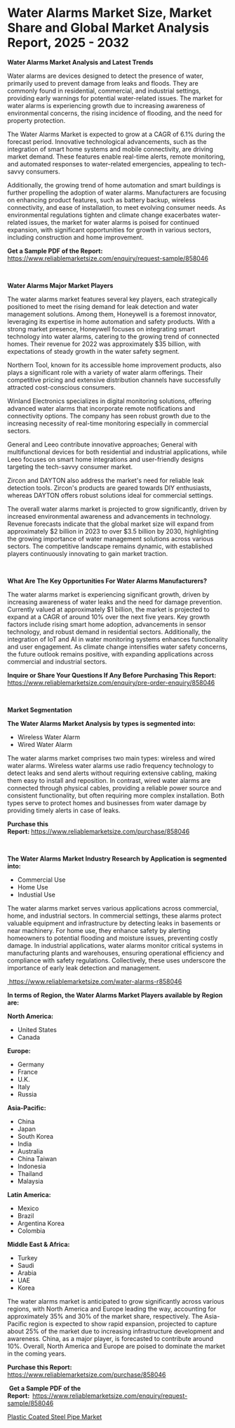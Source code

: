 <p><h1>Water Alarms Market Size, Market Share and Global Market Analysis Report, 2025 - 2032</h1></p><p><strong>Water Alarms Market Analysis and Latest Trends</strong></p>
<p><p>Water alarms are devices designed to detect the presence of water, primarily used to prevent damage from leaks and floods. They are commonly found in residential, commercial, and industrial settings, providing early warnings for potential water-related issues. The market for water alarms is experiencing growth due to increasing awareness of environmental concerns, the rising incidence of flooding, and the need for property protection.</p><p>The Water Alarms Market is expected to grow at a CAGR of 6.1% during the forecast period. Innovative technological advancements, such as the integration of smart home systems and mobile connectivity, are driving market demand. These features enable real-time alerts, remote monitoring, and automated responses to water-related emergencies, appealing to tech-savvy consumers.</p><p>Additionally, the growing trend of home automation and smart buildings is further propelling the adoption of water alarms. Manufacturers are focusing on enhancing product features, such as battery backup, wireless connectivity, and ease of installation, to meet evolving consumer needs. As environmental regulations tighten and climate change exacerbates water-related issues, the market for water alarms is poised for continued expansion, with significant opportunities for growth in various sectors, including construction and home improvement.</p></p>
<p><strong>Get a Sample PDF of the Report:&nbsp;</strong> <a href="https://www.reliablemarketsize.com/enquiry/request-sample/858046?utm_campaign=3016&utm_medium=2&utm_source=Github&utm_content=ia&utm_term=09042025&utm_id=water-alarms">https://www.reliablemarketsize.com/enquiry/request-sample/858046</a></p>
<p>&nbsp;</p>
<p><strong>Water Alarms Major Market Players</strong></p>
<p><p>The water alarms market features several key players, each strategically positioned to meet the rising demand for leak detection and water management solutions. Among them, Honeywell is a foremost innovator, leveraging its expertise in home automation and safety products. With a strong market presence, Honeywell focuses on integrating smart technology into water alarms, catering to the growing trend of connected homes. Their revenue for 2022 was approximately $35 billion, with expectations of steady growth in the water safety segment.</p><p>Northern Tool, known for its accessible home improvement products, also plays a significant role with a variety of water alarm offerings. Their competitive pricing and extensive distribution channels have successfully attracted cost-conscious consumers. </p><p>Winland Electronics specializes in digital monitoring solutions, offering advanced water alarms that incorporate remote notifications and connectivity options. The company has seen robust growth due to the increasing necessity of real-time monitoring especially in commercial sectors. </p><p>General and Leeo contribute innovative approaches; General with multifunctional devices for both residential and industrial applications, while Leeo focuses on smart home integrations and user-friendly designs targeting the tech-savvy consumer market. </p><p>Zircon and DAYTON also address the market's need for reliable leak detection tools. Zircon's products are geared towards DIY enthusiasts, whereas DAYTON offers robust solutions ideal for commercial settings. </p><p>The overall water alarms market is projected to grow significantly, driven by increased environmental awareness and advancements in technology. Revenue forecasts indicate that the global market size will expand from approximately $2 billion in 2023 to over $3.5 billion by 2030, highlighting the growing importance of water management solutions across various sectors. The competitive landscape remains dynamic, with established players continuously innovating to gain market traction.</p></p>
<p>&nbsp;</p>
<p><strong>What Are The Key Opportunities For Water Alarms Manufacturers?</strong></p>
<p><p>The water alarms market is experiencing significant growth, driven by increasing awareness of water leaks and the need for damage prevention. Currently valued at approximately $1 billion, the market is projected to expand at a CAGR of around 10% over the next five years. Key growth factors include rising smart home adoption, advancements in sensor technology, and robust demand in residential sectors. Additionally, the integration of IoT and AI in water monitoring systems enhances functionality and user engagement. As climate change intensifies water safety concerns, the future outlook remains positive, with expanding applications across commercial and industrial sectors.</p></p>
<p><strong>Inquire or Share Your Questions If Any Before Purchasing This Report:</strong> <a href="https://www.reliablemarketsize.com/enquiry/pre-order-enquiry/858046?utm_campaign=3016&utm_medium=2&utm_source=Github&utm_content=ia&utm_term=09042025&utm_id=water-alarms">https://www.reliablemarketsize.com/enquiry/pre-order-enquiry/858046</a></p>
<p>&nbsp;</p>
<p><strong>Market Segmentation</strong></p>
<p><strong>The Water Alarms Market Analysis by types is segmented into:</strong></p>
<p><ul><li>Wireless Water Alarm</li><li>Wired Water Alarm</li></ul></p>
<p><p>The water alarms market comprises two main types: wireless and wired water alarms. Wireless water alarms use radio frequency technology to detect leaks and send alerts without requiring extensive cabling, making them easy to install and reposition. In contrast, wired water alarms are connected through physical cables, providing a reliable power source and consistent functionality, but often requiring more complex installation. Both types serve to protect homes and businesses from water damage by providing timely alerts in case of leaks.</p></p>
<p><strong>Purchase this Report:&nbsp;</strong><a href="https://www.reliablemarketsize.com/purchase/858046?utm_campaign=3016&utm_medium=2&utm_source=Github&utm_content=ia&utm_term=09042025&utm_id=water-alarms">https://www.reliablemarketsize.com/purchase/858046</a></p>
<p>&nbsp;</p>
<p><strong>The Water Alarms Market Industry Research by Application is segmented into:</strong></p>
<p><ul><li>Commercial Use</li><li>Home Use</li><li>Industial Use</li></ul></p>
<p><p>The water alarms market serves various applications across commercial, home, and industrial sectors. In commercial settings, these alarms protect valuable equipment and infrastructure by detecting leaks in basements or near machinery. For home use, they enhance safety by alerting homeowners to potential flooding and moisture issues, preventing costly damage. In industrial applications, water alarms monitor critical systems in manufacturing plants and warehouses, ensuring operational efficiency and compliance with safety regulations. Collectively, these uses underscore the importance of early leak detection and management.</p></p>
<p><a href="https://www.reliablemarketsize.com/water-alarms-r858046?utm_campaign=3016&utm_medium=2&utm_source=Github&utm_content=ia&utm_term=09042025&utm_id=water-alarms">&nbsp;https://www.reliablemarketsize.com/water-alarms-r858046</a></p>
<p><strong>In terms of Region, the Water Alarms Market Players available by Region are:</strong></p>
<p>
    <p> <strong> North America: </strong>
        <ul>
            <li>United States</li>
            <li>Canada</li>
        </ul>
        </p> 
    <p> <strong> Europe: </strong>
        <ul>
            <li>Germany</li>
            <li>France</li>
            <li>U.K.</li>
            <li>Italy</li>
            <li>Russia</li>
        </ul>
        </p> 
    <p> <strong> Asia-Pacific: </strong>
        <ul>
            <li>China</li>
            <li>Japan</li>
            <li>South Korea</li>
            <li>India</li>
            <li>Australia</li>
            <li>China Taiwan</li>
            <li>Indonesia</li>
            <li>Thailand</li>
            <li>Malaysia</li>
        </ul>
        </p> 
    <p> <strong> Latin America: </strong>
        <ul>
            <li>Mexico</li>
            <li>Brazil</li>
            <li>Argentina Korea</li>
            <li>Colombia</li>
        </ul>
        </p> 
    <p> <strong> Middle East & Africa: </strong>
        <ul>
            <li>Turkey</li>
            <li>Saudi</li>
            <li>Arabia</li>
            <li>UAE</li>
            <li>Korea</li>
        </ul>
    </p>
    </p>
<p><p>The water alarms market is anticipated to grow significantly across various regions, with North America and Europe leading the way, accounting for approximately 35% and 30% of the market share, respectively. The Asia-Pacific region is expected to show rapid expansion, projected to capture about 25% of the market due to increasing infrastructure development and awareness. China, as a major player, is forecasted to contribute around 10%. Overall, North America and Europe are poised to dominate the market in the coming years.</p></p>
<p><strong>Purchase this Report: </strong><a href="https://www.reliablemarketsize.com/purchase/858046?utm_campaign=3016&utm_medium=2&utm_source=Github&utm_content=ia&utm_term=09042025&utm_id=water-alarms">https://www.reliablemarketsize.com/purchase/858046</a></p>
<p>&nbsp;<strong>Get a Sample PDF of the Report:&nbsp;&nbsp;</strong><a href="https://www.reliablemarketsize.com/enquiry/request-sample/858046?utm_campaign=3016&utm_medium=2&utm_source=Github&utm_content=ia&utm_term=09042025&utm_id=water-alarms">https://www.reliablemarketsize.com/enquiry/request-sample/858046</a></p>
<p><strong></strong></p>
<p><p><a href="https://github.com/djembashote/Market-Research-Report-List-1/blob/main/plastic-coated-steel-pipe-market.md?utm_campaign=3016&utm_medium=2&utm_source=Github&utm_content=ia&utm_term=09042025&utm_id=water-alarms">Plastic Coated Steel Pipe Market</a></p></p>